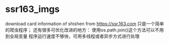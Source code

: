 # ssr163_imgs
download card information of shishen from https://ssr.163.com
只是一个简单的爬虫程序；
还有很多可优化改进的地方：
  使用os.path.join()这个方法可以不用到全局变量
  程序运行速度不够快，可用多线程或者异步方式进行处理
